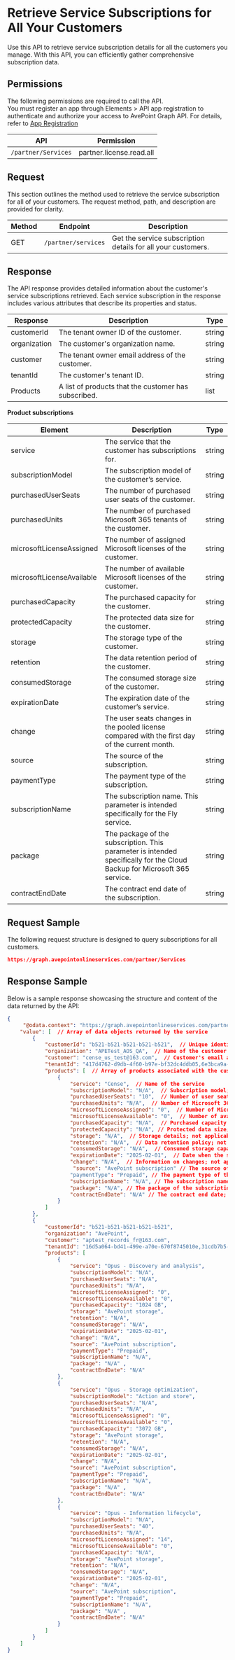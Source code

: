 # Retrieve Service Subscriptions for All Your Customers

Use this API to retrieve service subscription details for all the customers you manage. With this API, you can efficiently gather comprehensive subscription data.

## Permissions  

The following permissions are required to call the API.  
You must register an app through Elements > API app registration to authenticate and authorize your access to AvePoint Graph API. For details, refer to [App Registration](https://cdn.avepoint.com/assets/apelements-webhelp/avepoint-elements-for-partners/index.htm#!Documents/appregistration.htm)  

| API |Permission  |
|-----------|--------------|
| `/partner/Services`|partner.license.read.all |  

## Request

This section outlines the method used to retrieve the service subscription for all of your customers. The request method, path, and description are provided for clarity.  

| Method | Endpoint | Description |
| --- | --- | --- |
| GET | `/partner/services` | Get the service subscription details for all your customers. |

## Response

The API response provides detailed information about the customer's service subscriptions retrieved. Each service subscription in the response includes various attributes that describe its properties and status.

| Response | Description | Type |
| --- | --- | --- |
| customerId | The tenant owner ID of the customer. | string |
| organization | The customer's organization name. | string |
| customer | The tenant owner email address of the customer. | string |
| tenantId | The customer's tenant ID. | string |
|Products| A list of products that the customer has subscribed.| list|

**Product subscriptions**  

| Element | Description | Type |
| --- | --- | --- |
| service | The service that the customer has subscriptions for. | string |
| subscriptionModel | The subscription model of the customer’s service. | string |
| purchasedUserSeats | The number of purchased user seats of the customer. | string |
| purchasedUnits | The number of purchased Microsoft 365 tenants of the customer. | string |
| microsoftLicenseAssigned | The number of assigned Microsoft licenses of the customer. | string |
| microsoftLicenseAvailable | The number of available Microsoft licenses of the customer. | string |
| purchasedCapacity | The purchased capacity for the customer. | string |
| protectedCapacity | The protected data size for the customer. | string |
| storage | The storage type of the customer. | string |
| retention | The data retention period of the customer. | string |
| consumedStorage | The consumed storage size of the customer. | string |
| expirationDate | The expiration date of the customer’s service. | string |
| change | The user seats changes in the pooled license compared with the first day of the current month. | string |
| source | The source of the subscription. | string |
| paymentType | The payment type of the subscription. | string |
| subscriptionName | The subscription name. This parameter is intended specifically for the Fly service. | string |  
| package | The package of the subscription. This parameter is intended specifically for the Cloud Backup for Microsoft 365 service. | string |
| contractEndDate | The contract end date of the subscription. | string |

## Request Sample

The following request structure is designed to query subscriptions for all customers.

```json
https://graph.avepointonlineservices.com/partner/Services
```

## Response Sample

Below is a sample response showcasing the structure and content of the data returned by the API:

```json
{
     "@odata.context": "https://graph.avepointonlineservices.com/partner/$metadata#Services",  // OData context URL for the service metadata
    "value": [  // Array of data objects returned by the service
        {
            "customerId": "b521-b521-b521-b521-b521",  // Unique identifier for the customer
            "organization": "APETest_AOS_QA",  // Name of the customer's organization
            "customer": "cense_us_test@163.com",  // Customer's email address or username
            "tenantId": "417d4762-d9db-4f60-b97e-bf32dc4ddb05,6e3bca9a-a5e9-4b31-858e-c718983cfb70,9a802a7f-61de-49c4-a997-c53f80036c64,dd7a65a8-464b-4a1b-bd5d-66c9a93d5bc4,f0392f21-9bc1-4db1-b323-866eb0d60232",  // Comma-separated list of tenant IDs associated with the customer
            "products": [  // Array of products associated with the customer
                {
                    "service": "Cense",  // Name of the service
                    "subscriptionModel": "N/A",  // Subscription model; not applicable here
                    "purchasedUserSeats": "10",  // Number of user seats purchased
                    "purchasedUnits": "N/A",  // Number of Microsoft 365 tenants purchased; not applicable here
                    "microsoftLicenseAssigned": "0",  // Number of Microsoft licenses assigned
                    "microsoftLicenseAvailable": "0",  // Number of available Microsoft licenses
                    "purchasedCapacity": "N/A",  // Purchased capacity for data to be protected; not applicable here
                    "protectedCapacity": "N/A", // Protected data size; not applicable here.
                    "storage": "N/A",  // Storage details; not applicable here
                    "retention": "N/A",  // Data retention policy; not applicable here
                    "consumedStorage": "N/A",  // Consumed storage capacity; not applicable here
                    "expirationDate": "2025-02-01",  // Date when the subscription expires
                    "change": "N/A",  // Information on changes; not applicable here
                     "source": "AvePoint subscription" // The source of the subscription
                    "paymentType": "Prepaid", // The payment type of the subscription
                    "subscriptionName": "N/A", // The subscription name; not applicable here
                    "package": "N/A", // The package of the subscription; not applicable here
                    "contractEndDate": "N/A" // The contract end date; not applicable here
                }
            ]
        },
        {
            "customerId": "b521-b521-b521-b521-b521",
            "organization": "AvePoint",
            "customer": "aptest_records_fr@163.com",
            "tenantId": "16d5a064-bd41-499e-a70e-670f8745010e,31cdb7b5-2307-4874-9be4-9e459cca4770,47ea9460-25ae-4afd-9d13-57dfc719e290,e20c6264-28ec-4233-ab11-92c9489b80b1",
            "products": [
                {
                    "service": "Opus - Discovery and analysis",
                    "subscriptionModel": "N/A",
                    "purchasedUserSeats": "N/A",
                    "purchasedUnits": "N/A", 
                    "microsoftLicenseAssigned": "0",
                    "microsoftLicenseAvailable": "0",
                    "purchasedCapacity": "1024 GB",
                    "storage": "AvePoint storage",
                    "retention": "N/A",
                    "consumedStorage": "N/A",
                    "expirationDate": "2025-02-01",
                    "change": "N/A",
                    "source": "AvePoint subscription",
                    "paymentType": "Prepaid",
                    "subscriptionName": "N/A",
                    "package": "N/A" ,
                    "contractEndDate": "N/A"
                },
                {
                    "service": "Opus - Storage optimization",
                    "subscriptionModel": "Action and store",
                    "purchasedUserSeats": "N/A",
                    "purchasedUnits": "N/A", 
                    "microsoftLicenseAssigned": "0",
                    "microsoftLicenseAvailable": "0",
                    "purchasedCapacity": "3072 GB",
                    "storage": "AvePoint storage",
                    "retention": "N/A",
                    "consumedStorage": "N/A",
                    "expirationDate": "2025-02-01",
                    "change": "N/A",
                    "source": "AvePoint subscription",
                    "paymentType": "Prepaid",
                    "subscriptionName": "N/A",
                    "package": "N/A" ,
                    "contractEndDate": "N/A"
                },
                {
                    "service": "Opus - Information lifecycle",
                    "subscriptionModel": "N/A",
                    "purchasedUserSeats": "40",
                    "purchasedUnits": "N/A",
                    "microsoftLicenseAssigned": "14",
                    "microsoftLicenseAvailable": "0",
                    "purchasedCapacity": "N/A",
                    "storage": "AvePoint storage",
                    "retention": "N/A",
                    "consumedStorage": "N/A",
                    "expirationDate": "2025-02-01",
                    "change": "N/A",
                    "source": "AvePoint subscription",
                    "paymentType": "Prepaid",
                    "subscriptionName": "N/A",
                    "package": "N/A" ,
                    "contractEndDate": "N/A"
                }
            ]
        }
    ]
}